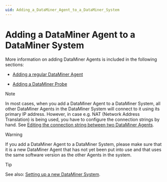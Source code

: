 ```yaml
---
uid: Adding_a_DataMiner_Agent_to_a_DataMiner_System
---
```


# Adding a DataMiner Agent to a DataMiner System

More information on adding DataMiner Agents is included in the following sections:

- [Adding a regular DataMiner Agent](xref:Adding_a_regular_DataMiner_Agent)

- [Adding a DataMiner Probe](xref:Adding_a_DataMiner_Probe)

> [!NOTE]
> In most cases, when you add a DataMiner Agent to a DataMiner System, all other DataMiner Agents in the DataMiner System will connect to it using its primary IP address. However, in case e.g. NAT (Network Address Translation) is being used, you have to configure the connection strings by hand. See [Editing the connection string between two DataMiner Agents](xref:SLNetClientTest_tool_advanced_procedures#editing-the-connection-string-between-two-dataminer-agents).

> [!WARNING]
> If you add a DataMiner Agent to a DataMiner System, please make sure that it is a new DataMiner Agent that has not yet been put into use and that uses the same software version as the other Agents in the system.

> [!TIP]
> See also:
> [Setting up a new DataMiner System](xref:Setting_up_a_new_DataMiner_System).
